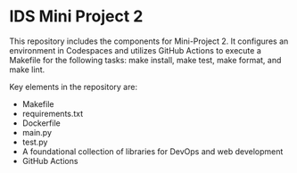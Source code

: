 # IDS Mini Project 2
This repository includes the components for Mini-Project 2. It configures an environment in Codespaces and utilizes GitHub Actions to execute a Makefile for the following tasks: make install, make test, make format, and make lint.

Key elements in the repository are:

* Makefile
* requirements.txt
* Dockerfile
* main.py
* test.py
* A foundational collection of libraries for DevOps and web development
* GitHub Actions